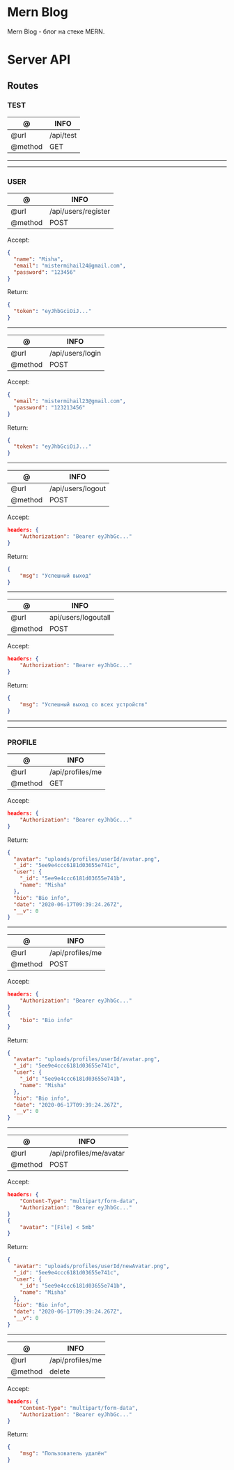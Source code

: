 # Mern Blog

Mern Blog - блог на стеке MERN.

# Server API

## Routes

### TEST

| @       | INFO      |
| ------- | --------- |
| @url    | /api/test |
| @method | GET       |

---

---

### USER

| @       | INFO                |
| ------- | ------------------- |
| @url    | /api/users/register |
| @method | POST                |

Accept:

```json
{
  "name": "Misha",
  "email": "mistermihail24@gmail.com",
  "password": "123456"
}
```

Return:

```json
{
  "token": "eyJhbGciOiJ..."
}
```

---

| @       | INFO             |
| ------- | ---------------- |
| @url    | /api/users/login |
| @method | POST             |

Accept:

```json
{
  "email": "mistermihail23@gmail.com",
  "password": "123213456"
}
```

Return:

```json
{
  "token": "eyJhbGciOiJ..."
}
```

---

| @       | INFO              |
| ------- | ----------------- |
| @url    | /api/users/logout |
| @method | POST              |

Accept:

```json
headers: {
    "Authorization": "Bearer eyJhbGc..."
}
```

Return:

```json
{
    "msg": "Успешный выход"
}
```

---

| @       | INFO                |
| ------- | ------------------- |
| @url    | api/users/logoutall |
| @method | POST                |

Accept:

```json
headers: {
    "Authorization": "Bearer eyJhbGc..."
}
```

Return:

```json
{
    "msg": "Успешный выход со всех устройств"
}
```

---

---

### PROFILE

| @       | INFO             |
| ------- | ---------------- |
| @url    | /api/profiles/me |
| @method | GET              |

Accept:

```json
headers: {
    "Authorization": "Bearer eyJhbGc..."
}
```

Return:

```json
{
  "avatar": "uploads/profiles/userId/avatar.png",
  "_id": "5ee9e4ccc6181d03655e741c",
  "user": {
    "_id": "5ee9e4ccc6181d03655e741b",
    "name": "Misha"
  },
  "bio": "Bio info",
  "date": "2020-06-17T09:39:24.267Z",
  "__v": 0
}
```

---

| @       | INFO             |
| ------- | ---------------- |
| @url    | /api/profiles/me |
| @method | POST             |

Accept:

```json
headers: {
    "Authorization": "Bearer eyJhbGc..."
}
{
    "bio": "Bio info"
}
```

Return:

```json
{
  "avatar": "uploads/profiles/userId/avatar.png",
  "_id": "5ee9e4ccc6181d03655e741c",
  "user": {
    "_id": "5ee9e4ccc6181d03655e741b",
    "name": "Misha"
  },
  "bio": "Bio info",
  "date": "2020-06-17T09:39:24.267Z",
  "__v": 0
}
```

---

| @       | INFO                    |
| ------- | ----------------------- |
| @url    | /api/profiles/me/avatar |
| @method | POST                    |

Accept:

```json
headers: {
    "Content-Type": "multipart/form-data",
    "Authorization": "Bearer eyJhbGc..."
}
{
    "avatar": "[File] < 5mb"
}
```

Return:

```json
{
  "avatar": "uploads/profiles/userId/newAvatar.png",
  "_id": "5ee9e4ccc6181d03655e741c",
  "user": {
    "_id": "5ee9e4ccc6181d03655e741b",
    "name": "Misha"
  },
  "bio": "Bio info",
  "date": "2020-06-17T09:39:24.267Z",
  "__v": 0
}
```

---
| @       | INFO             |
| ------- | ---------------- |
| @url    | /api/profiles/me |
| @method | delete           |

Accept:

```json
headers: {
    "Content-Type": "multipart/form-data",
    "Authorization": "Bearer eyJhbGc..."
}
```

Return:
```json
{
    "msg": "Пользователь удалён"
}
```